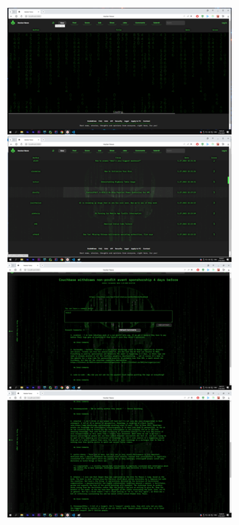![Screenshot1](https://github.com/quack21/hacker_news/raw/main/1.png)
![Screenshot2](https://github.com/quack21/hacker_news/raw/main/2.png)
![Screenshot3](https://github.com/quack21/hacker_news/raw/main/3.png)
![Screenshot4](https://github.com/quack21/hacker_news/raw/main/4.png)
